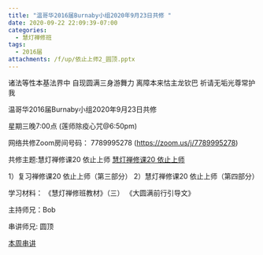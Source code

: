 ```yaml
---
title: "温哥华2016届Burnaby小组2020年9月23日共修 "
date: 2020-09-22 22:09:39-07:00
categories:
  - 慧灯禅修班
tags:
  - 2016届
attachments: /f/up/依止上师2_圆顶.pptx
---
```

诸法等性本基法界中 自现圆满三身游舞力 离障本来怙主龙钦巴 祈请无垢光尊常护我

温哥华2016届Burnaby小组2020年9月23日共修 

星期三晚7:00点 (莲师除疫心咒@6:50pm)

网络共修Zoom房间号码： 7789995278 (<https://zoom.us/j/7789995278>)

共修主题:慧灯禅修课20 依止上师
[慧灯禅修课20 依止上师](https://www.youtube.com/watch?v=oDOCBvUIzoI) 

1）复习禅修课20 依止上师（第三部分）
2）慧灯禅修课20 依止上师（第四部分）


学习材料：
《慧灯禅修班教材》（三）
《大圆满前行引导文》



主持师兄：Bob

串讲师兄: 圆顶

[本周串讲](https://hdvblob.blob.core.windows.net/hdv/f/up/依止上师2_圆顶.pptx)